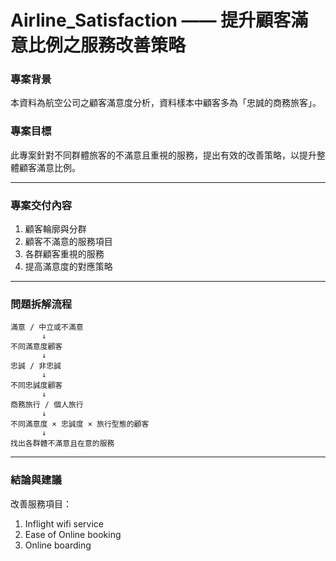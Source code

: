 # Airline_Satisfaction —— 提升顧客滿意比例之服務改善策略

### 專案背景

本資料為航空公司之顧客滿意度分析，資料樣本中顧客多為「忠誠的商務旅客」。

### 專案目標

此專案針對不同群體旅客的不滿意且重視的服務，提出有效的改善策略，以提升整體顧客滿意比例。

---

### 專案交付內容

1. 顧客輪廓與分群
2. 顧客不滿意的服務項目
3. 各群顧客重視的服務
4. 提高滿意度的對應策略

---

### 問題拆解流程

```
滿意 / 中立或不滿意
       ↓
不同滿意度顧客
       ↓
忠誠 / 非忠誠
       ↓
不同忠誠度顧客
       ↓
商務旅行 / 個人旅行
       ↓
不同滿意度 × 忠誠度 × 旅行型態的顧客
       ↓
找出各群體不滿意且在意的服務
```

---

### 結論與建議

改善服務項目：

1. Inflight wifi service
2. Ease of Online booking
3. Online boarding

